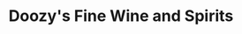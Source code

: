 ---
title: "Doozy's Fine Wine and Spirits"
url: /florence/doozys-fine-wine-and-spirits/
shop: beverages
---